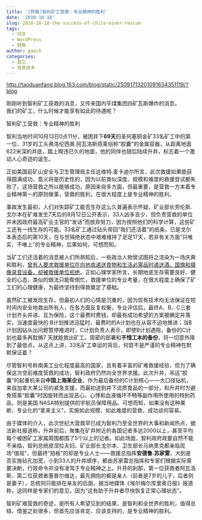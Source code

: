 ```yaml
---
title: '[转载]智利矿工营救：专业精神的胜利'
date: '2010-10-18'
slug: 2010-10-18-the-success-of-chile-miner-rescue
tags:
  - 旧文
  - WordPress
  - 转载
author: gaoch
categories:
  - 其它
  - 信息技术
---
```



http://taoduanfang.blog.163.com/blog/static/25091713201091634351119/?blog

刚刚听到智利矿工获救的消息，又传来国内平煤集团四矿瓦斯爆炸的消息。  
我们的矿工，什么时候才能享有如此的待遇呢？

智利矿工营救：专业精神的胜利

智利当地时间10月13日0点11分，被困井下**69天**的圣何塞铜金矿33名矿工中的第一位、31岁的工头弗洛伦西奥.阿瓦洛斯搭乘俗称“胶囊”的金属容器，从距离地面622米深的井底，踏上暌违已久的地面，他的同伴也随后陆续升井，标志着一个激动人心奇迹的诞生。

正如美国前矿山安全与卫生管理局主任达维特.麦卡迪尔所言，此次救援如果能获得圆满成功，意义将是历史性的，因为以前类似深度、规模和难度的救援尝试都失败了。这场营救之所以能够成功，原因来自多方面，但最重要，是营救一方本着专业精神第一的原则做事，营救的胜利，在很大程度上是专业精神的胜利。

事故发生最初，人们对失踪矿工能否生存这么久普遍表示怀疑，矿业部长劳伦斯.戈尔本在矿难发生7天后的8月12日公开表示，33人凶多吉少，但负责营救的单位并未因政府最高矿业主官的“发话”而放弃努力，因为按照他们的科学计算，这些矿工还有一线生存的可能。33名矿工通过钻头带回“我们还活着”的纸条，已是戈尔本表态后的第10天，在与世隔绝状态中艰难维持了足足17天，若非有关方面“只唯实、不唯上”的专业精神，后果如何，可想而知。

当矿工们还活着的消息被人们所熟知后，一些政治人物曾试图将之渲染为一场庆典和胜利，<span
style="text-decoration: underline;">曾有人要求救援单位在向地底递送食物和生活必需品时递送酒、国旗和摄像录音设备，却被救援单位拒绝</span>。正如心理学家所言，长期地底生存需要良好、健全的心态，类似的做法只能帮倒忙，救援单位的专业考量，在很大程度上确保了矿工们的心理健康，为最终坚持到得救奠定了基础。

虽然矿工被发现生存，但最初人们的心情是沉重的，因为现有技术均无法保证在短时间内安全地救出所有人，在各方面反复权衡，专业评估后，最终A、B、C三套计划齐头并进、互为保险，这个最费时费钱，却最有成功希望的方案被确定并落实，当速度最快的
B计划推进迅猛时，最费时的A计划也在从容不迫地推进；当B计划因钻头出问题暂停推进时，C计划负责人表示，即使B计划遇阻，备份的C计划也最多再耽搁7
天就能救出矿工。周密的部署和**不惜工本的备份**，将一切意外降到了最低点，从这点上讲，33名矿工幸运的背后，何尝不是严谨的专业精神在默默保证着？

尽管智利号称南美工业化程度最高的国家，且有着丰富的矿难救援经验，但为了确保这次空前难度营救的成功，智利政府仍然向全世界求援。此次升井，吊运“胶囊”的起重机来自**中国上海某企业**，作为最后备份的C计划核心——大口径钻机，来自加拿大某公司的紧急支援，而最初送到井下流质食品的一部分，和升井时为避免搭乘“胶囊”时因旋转而出现恶心、心悸和血液循环不畅等副作用所使用的特别药品，则是美国
NASA特别提供的宇航员保障用品。可想而知，如果没有这种果断、专业化的“拿来主义”，实施如此规模、如此难度的营救，成功谈何容易。

由于媒体的介入，此次世纪大营救早已成为智利乃至全世界的大事和新闻热点，据法新社报道称，升井前后，聚集在矿井附近的各国记者多达2000以上，甚至平均每个被困矿工家属周围都围了5个以上的记者。如此场面，智利政府政要自然不能不亲临，智利总统皮涅拉夫妇、矿业部长戈尔本、卫生部长马纳里克都亲临现场“值班”，但最终“拍板”的却是专业人士——救援总指挥**安德鲁.苏家雷**，大到是否实施钻孔加宽，小到33人的升井顺序，都由苏家雷总指挥和专家们根据实际需要决断，行政命令并没有凌驾于专业精神之上。升井的刹那，第一位获救者阿瓦洛斯、第二位获救者塞普尔维达，最先拥抱的都是亲人（前者是7岁的儿子，后者则是妻子），总统则只能排在亲友的后面，据当地媒体《埃尔梅尔库里奥日报》报道称，这同样是专家们的意见，因为“这有助于升井者尽快恢复正常心理状态”。

智利矿难营救的奇迹，是所有人希望见到的结果，是智利和全世界的胜利，值得总结、借鉴之处很多，但首先应该肯定、应该支持的，是专业精神的胜利。
